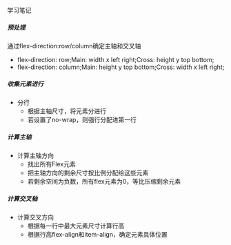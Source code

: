 学习笔记

##### 预处理
通过flex-direction:row/column确定主轴和交叉轴
* flex-direction: row;Main: width x left right;Cross: height y top bottom;
* flex-direction: column;Main: height y top bottom;Cross: width x left right;

##### 收集元素进行
* 分行
    * 根据主轴尺寸，将元素分进行
    * 若设置了no-wrap，则强行分配进第一行

##### 计算主轴
* 计算主轴方向
    * 找出所有Flex元素
    * 把主轴方向的剩余尺寸按比例分配给这些元素
    * 若剩余空间为负数，所有flex元素为0，等比压缩剩余元素

##### 计算交叉轴
* 计算交叉方向
    * 根据每一行中最大元素尺寸计算行高
    * 根据行高flex-align和item-align，确定元素具体位置